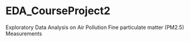 # EDA_CourseProject2
Exploratory Data Analysis on Air Pollution Fine particulate matter (PM2.5) Measurements
